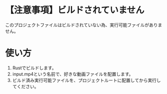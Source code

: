 # 【注意事項】ビルドされていません
このプロジェクトファイルはビルドされていない為、実行可能ファイルがありません。  

# 使い方
1. Rustでビルドします。
2. input.mp4という名前で、好きな動画ファイルを配置します。
3. ビルド済み実行可能ファイルを、プロジェクトルートに配置してから実行してください。